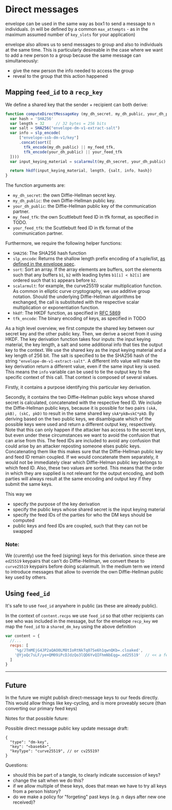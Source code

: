 # Direct messages

envelope can be used in the same way as box1 to send a message to n individuals.
(n will be defined by a common `max_attempts` - as in the maximum assumed number of 
`key_slots` for your application)

envelope also allows us to send messages to group and also to individuals at the same time.
This is particularly desireable in the case where we want to add a new person to a group
because the same message can simultaneously:
- give the new person the info needed to access the group
- reveal to the group that this action happened

## Mapping `feed_id` to a `recp_key`

We define a shared key that the sender + recipient can both derive:

```js
function computeDirectMessageKey (my_dh_secret, my_dh_public, your_dh_public, my_feed_tfk, your_feed_tfk) {
  var hash = 'SHA256'
  var length = 32     // 32 bytes = 256 bits
  var salt = SHA256("envelope-dm-v1-extract-salt")
  var info = slp_encode(
      ["envelope-ssb-dm-v1/key"]
      .concat(sort([
		tfk_encode(my_dh_public) || my_feed_tfk,
		tfk_encode(your_dh_public) || your_feed_tfk
  ])))
  var input_keying_material = scalarmult(my_dh_secret, your_dh_public)

  return hkdf(input_keying_material, length, {salt, info, hash})
}
```

The function arguments are:
- `my_dh_secret`: the own Diffie-Hellman secret key.
- `my_dh_public`: the own Diffie-Hellman public key.
- `your_dh_public`: the Diffie-Hellman public key of the communication partner.
- `my_feed_tfk`: the own Scuttlebutt feed ID in tfk format, as specified in TODO.
- `your_feed_tfk`: the Scuttlebutt feed ID in tfk format of the communication partner.

Furthermore, we require the following helper functions:
- `SHA256`: The SHA256 hash function
- `slp_encode`: Returns the shallow length prefix encoding of a tuple/list, [as defined in the envelope spec](https://github.com/ssbc/envelope-spec/blob/master/encoding/slp.md).
- `sort`: Sort an array. If the array elements are buffers, sort the elements such that any buffers `b1`, `b2` with leading bytes `b1[i] < b2[i]` are ordered such that `b1` appears before `b2`.
- `scalarmult`: for example, the curve25519 scalar multiplication function. As common in elliptic curve cryptography, we use additive group notation. Should the underlying Diffie-Hellman algorithms be exchanged, the call is substituted with the respective scalar multiplication or exponentiation function.
- `hkdf`: The HKDF function, as specified in [RFC 5869]
- `tfk_encode`: The binary encoding of keys, as specified in TODO

As a high level overview, we first compute the shared key between our secret key and the other public key.
Then, we derive a secret from it using HKDF.
The key derivation function takes four inputs: the input keying material, the key length, a salt and some additional info that ties the output key to the context.
We use the shared key as the input keying material and a key length of 256 bit.
The salt is specified to be the SHA256 hash of the string `"envelope-dm-v1-extract-salt"`.
A different info value will make the key derivation return a different value, even if the same input key is used.
This means the `info` variable can be used to tie the output key to the specific context of this call. 
That context is composed of several values.

Firstly, it contains a purpose identifying this particular key derivation.

Secondly, it contains the two Diffie-Hellman public keys whose shared secret is calculated, concatenated with the respective feed ID.
  We include the Diffie-Hellman public keys, because it is possible for two pairs `(skA, pkB), (skC, pkD)` to result in the same shared key `skA*pkB=skC*pkD`.
  By deriving based on the two public keys, we disambiguate which of the possible keys were used and return a different output key, respectively.
  Note that this can only happen if the attacker has access to the secret keys, but even under these circumstances we want to avoid the confusion that can arise from this.
  The feed IDs are included to avoid any confusion that could arise by an attacker reposting someone elses public keys.
  Concatenating them like this makes sure that the Diffie-Hellman public key and feed ID remain coupled.
  If we would concatenate them separately, it would not be immediately clear which Diffie-Helman public key belongs to which feed ID.
  Also, these two values are sorted.
  This means that the order in which they are supplied is not relevant for the output encoding, and both parties will always result at the same encoding and output key if they submit the same keys.

This way we
- specify the purpose of the key derivation
- specify the public keys whose shared secret is the input keying material
- specify the feed IDs of the parties for who the DM keys should be computed
- public keys and feed IDs are coupled, such that they can not be swapped

### Note:
We (curently) use the feed (signing) keys for this derivation. since these are `ed25519` keypairs that can't do Diffie-Hellman, we convert these to `curve25519` keypairs before doing scalarmult. In the medium term we intend to introduce messages that allow to override the own Diffie-Hellman public key used by others.

## Using `feed_id`

It's safe to use `feed_id` anywhere in public (as these are already public).

In the context of `content.recps` we use `feed_id` so that other recipients can see who
was included in the message, but for the envelope `recp_key` we map the `feed_id` to a `shared_dm_key`
using the above definition

```js
var content = {
  //...
  recps: [
    '%g/JTmMEjG4JP2aQAO0LM8tIoRtNkTq07Se6h1qwnQKb=.cloaked',
    '@YjoQc7sLF/ye+QM09iPcDJdzQo3lQD6YvQIFhmNbEqg=.ed25519'  // << a feed_id
  ]
}
```


---

## Future

In the future we might publish direct-message keys to our feeds directly.
This would allow things like key-cycling, and is more proveably secure
(than converting our primary feed keys)

Notes for that possible future:

Possible direct message public key update message draft:
```
{
  "type": "dm-key",
  "key": "<base64>",
  "keyType": "curve25519", // or cv25519?
}
```

Questions:
- should this be part of a tangle, to clearly indicate succession of keys?
- change the salt when we do this?
- if we allow multiple of these keys, does that mean we have to try all keys from a person history?
- do we make a policy for "forgeting" past keys (e.g. n days after new one received)?

[RFC 5869]: https://tools.ietf.org/html/rfc5869
